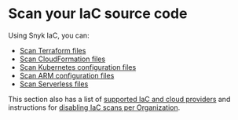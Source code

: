 # Scan your IaC source code

Using Snyk IaC, you can:

* [Scan Terraform files](../../scan-cloud-configurations/snyk-infrastructure-as-code/scan-terraform-files/)
* [Scan CloudFormation files](../../scan-cloud-configurations/snyk-infrastructure-as-code/scan-cloudformation-files/)
* [Scan Kubernetes configuration files](../../scan-cloud-configurations/snyk-infrastructure-as-code/scan-kubernetes-configuration-files/)
* [Scan ARM configuration files](../../scan-cloud-configurations/snyk-infrastructure-as-code/scan-arm-configuration-files.md)
* [Scan Serverless files](../../scan-cloud-configurations/snyk-infrastructure-as-code/scan-serverless-files.md)

This section also has a list of [supported IaC and cloud providers](../supported-iac-and-cloud-providers/) and instructions for [disabling IaC scans per Organization](../../scan-cloud-configurations/snyk-infrastructure-as-code/disable-iac-scans.md).
